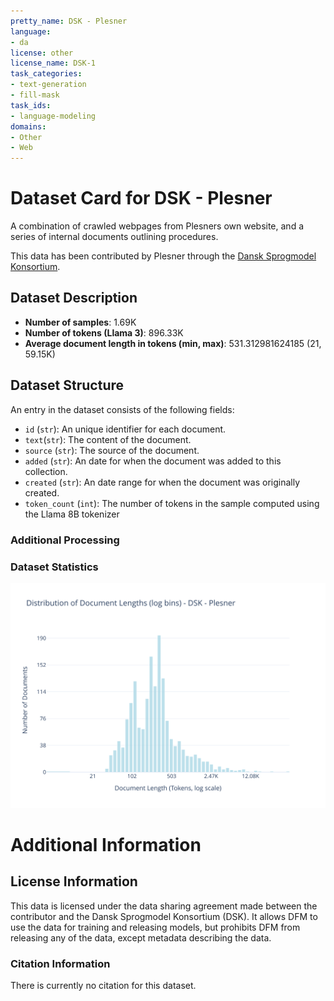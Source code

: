 ```yaml
---
pretty_name: DSK - Plesner
language:
- da
license: other
license_name: DSK-1
task_categories:
- text-generation
- fill-mask
task_ids:
- language-modeling
domains:
- Other
- Web
---
```


# Dataset Card for DSK - Plesner

<!-- START-SHORT DESCRIPTION -->
A combination of crawled webpages from Plesners own website, and a series of internal documents outlining procedures.
<!-- END-SHORT DESCRIPTION -->

This data has been contributed by Plesner through the [Dansk Sprogmodel Konsortium](https://alexandra.dk/dsk).


## Dataset Description

<!-- START-DESC-STATS -->
- **Number of samples**: 1.69K
- **Number of tokens (Llama 3)**: 896.33K
- **Average document length in tokens (min, max)**: 531.312981624185 (21, 59.15K)
<!-- END-DESC-STATS -->


## Dataset Structure
An entry in the dataset consists of the following fields:

- `id` (`str`): An unique identifier for each document.
- `text`(`str`): The content of the document.
- `source` (`str`): The source of the document.
- `added` (`str`): An date for when the document was added to this collection.
- `created` (`str`): An date range for when the document was originally created.
- `token_count` (`int`): The number of tokens in the sample computed using the Llama 8B tokenizer


### Additional Processing


### Dataset Statistics

<!-- START-DATASET PLOTS -->
<p align="center">
<img src="./images/dist_document_length.svg" width="600" style="margin-right: 10px;" />
</p>
<!-- END-DATASET PLOTS -->


# Additional Information

## License Information
This data is licensed under the data sharing agreement made between the contributor and the Dansk Sprogmodel Konsortium (DSK). 
It allows DFM to use the data for training and releasing models, but prohibits DFM from releasing any of the data, except metadata describing the data. 

### Citation Information

There is currently no citation for this dataset.
